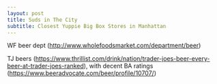 ```yaml
---
layout: post
title: Suds in The City
subtitle: Closest Yuppie Big Box Stores in Manhattan
---
```



WF beer dept (http://www.wholefoodsmarket.com/department/beer)

TJ beers (https://www.thrillist.com/drink/nation/trader-joes-beer-every-beer-at-trader-joes-ranked), with decent BA ratings (https://www.beeradvocate.com/beer/profile/10707/)
